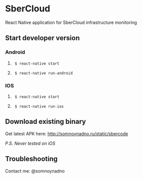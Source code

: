 # SberCloud

React Native application for SberCloud infrastructure monitoring

## Start developer version

### Android

1. ``` $ react-native start```

2. ``` $ react-native run-android```

### IOS

1. ``` $ react-native start```

2. ``` $ react-native run-ios```

## Download existing binary

Get latest APK here: http://somnoynadno.ru/static/sbercode

*P.S. Never tested on iOS*

## Troubleshooting

Contact me: @somnoynadno
